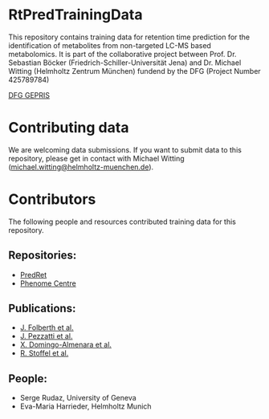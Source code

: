 # RtPredTrainingData
This repository contains training data for retention time prediction for the 
identification of metabolites from non-targeted LC-MS based metabolomics. It is 
part of the collaborative project between Prof. Dr. Sebastian Böcker 
(Friedrich-Schiller-Universität Jena) and Dr. Michael Witting 
(Helmholtz Zentrum München) fundend by the DFG (Project Number 425789784)

[DFG GEPRIS](https://gepris.dfg.de/gepris/projekt/425789784?language=en)

# Contributing data
We are welcoming data submissions. If you want to submit data to this repository,
please get in contact with Michael Witting (michael.witting@helmholtz-muenchen.de).

# Contributors
The following people and resources contributed training data for this repository.

## Repositories:
- [PredRet](http://predret.org/)
- [Phenome Centre](https://github.com/phenomecentre/npc-open-lcms)

## Publications:
- [J. Folberth et al.](https://doi.org/10.1016/j.jchromb.2020.122105)
- [J. Pezzatti et al.](https://doi.org/10.1016/j.chroma.2019.01.023)
- [X. Domingo-Almenara et al.](https://doi.org/10.1038/s41467-019-13680-7)
- [R. Stoffel et al.](https://doi.org/10.1007/s00216-021-03828-0)

## People:
- Serge Rudaz, University of Geneva
- Eva-Maria Harrieder, Helmholtz Munich

